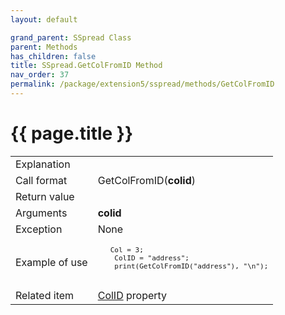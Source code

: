 ```yaml
---
layout: default

grand_parent: SSpread Class
parent: Methods
has_children: false
title: SSpread.GetColFromID Method
nav_order: 37
permalink: /package/extension5/sspread/methods/GetColFromID
---
```

# {{ page.title }}

<table>
  <tr>
    <td>Explanation</td>
    <td colspan="2"></td>
  </tr>
  <tr>
    <td>Call format</td>
    <td colspan="2">GetColFromID(<b>colid</b>)</td>
  </tr>
  <tr>
    <td>Return value</td>
    <td colspan="2"></td>
  </tr>  
  <tr>
    <td>Arguments</td>
    <td><b>colid</b></td>
    <td></td>
  </tr>
  <tr>
    <td>Exception</td>
    <td colspan="2">None</td>
  </tr>
  <tr>
    <td>Example of use</td>
    <td colspan="2"><code><pre>
   Col = 3;
    ColID = "address";
    print(GetColFromID("address"), "\n");
    </pre></code></td>
  </tr>
  <tr>
    <td>Related item</td>
    <td colspan="2"><a href="/package/extension5/sspread/properties/colid">ColID</a> property</td>
  </tr>
</table>
